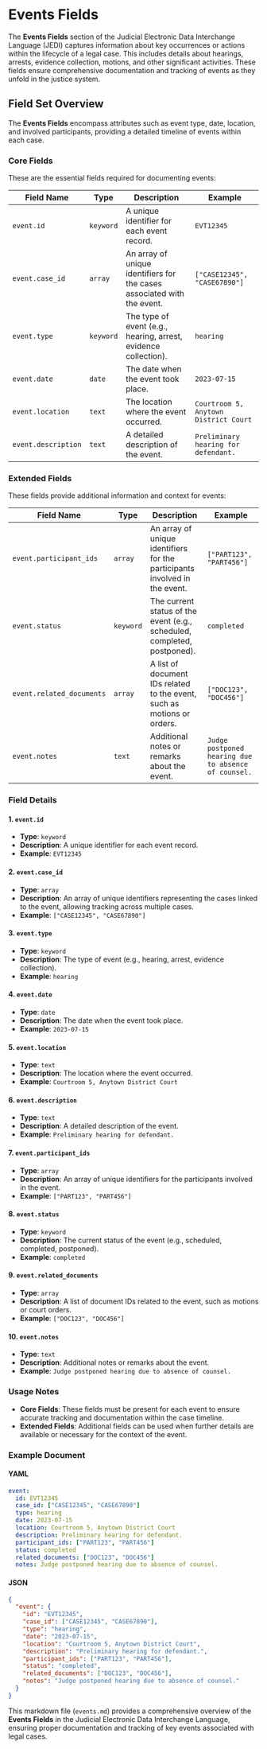 # Events Fields

The **Events Fields** section of the Judicial Electronic Data Interchange Language (JEDI) captures information about key occurrences or actions within the lifecycle of a legal case. This includes details about hearings, arrests, evidence collection, motions, and other significant activities. These fields ensure comprehensive documentation and tracking of events as they unfold in the justice system.

## Field Set Overview

The **Events Fields** encompass attributes such as event type, date, location, and involved participants, providing a detailed timeline of events within each case.

### Core Fields

These are the essential fields required for documenting events:

| Field Name                    | Type      | Description                                                                 | Example                     |
|------------------------------|-----------|-----------------------------------------------------------------------------|-----------------------------|
| `event.id`                   | `keyword` | A unique identifier for each event record.                                  | `EVT12345`                  |
| `event.case_id`              | `array`   | An array of unique identifiers for the cases associated with the event.     | `["CASE12345", "CASE67890"]`|
| `event.type`                 | `keyword` | The type of event (e.g., hearing, arrest, evidence collection).             | `hearing`                   |
| `event.date`                 | `date`    | The date when the event took place.                                         | `2023-07-15`                |
| `event.location`             | `text`    | The location where the event occurred.                                      | `Courtroom 5, Anytown District Court` |
| `event.description`          | `text`    | A detailed description of the event.                                        | `Preliminary hearing for defendant.` |

### Extended Fields

These fields provide additional information and context for events:

| Field Name                    | Type      | Description                                                                 | Example                     |
|------------------------------|-----------|-----------------------------------------------------------------------------|-----------------------------|
| `event.participant_ids`      | `array`   | An array of unique identifiers for the participants involved in the event.  | `["PART123", "PART456"]`    |
| `event.status`               | `keyword` | The current status of the event (e.g., scheduled, completed, postponed).    | `completed`                 |
| `event.related_documents`    | `array`   | A list of document IDs related to the event, such as motions or orders.     | `["DOC123", "DOC456"]`      |
| `event.notes`                | `text`    | Additional notes or remarks about the event.                                | `Judge postponed hearing due to absence of counsel.` |

### Field Details

#### 1. `event.id`
- **Type**: `keyword`
- **Description**: A unique identifier for each event record.
- **Example**: `EVT12345`

#### 2. `event.case_id`
- **Type**: `array`
- **Description**: An array of unique identifiers representing the cases linked to the event, allowing tracking across multiple cases.
- **Example**: `["CASE12345", "CASE67890"]`

#### 3. `event.type`
- **Type**: `keyword`
- **Description**: The type of event (e.g., hearing, arrest, evidence collection).
- **Example**: `hearing`

#### 4. `event.date`
- **Type**: `date`
- **Description**: The date when the event took place.
- **Example**: `2023-07-15`

#### 5. `event.location`
- **Type**: `text`
- **Description**: The location where the event occurred.
- **Example**: `Courtroom 5, Anytown District Court`

#### 6. `event.description`
- **Type**: `text`
- **Description**: A detailed description of the event.
- **Example**: `Preliminary hearing for defendant.`

#### 7. `event.participant_ids`
- **Type**: `array`
- **Description**: An array of unique identifiers for the participants involved in the event.
- **Example**: `["PART123", "PART456"]`

#### 8. `event.status`
- **Type**: `keyword`
- **Description**: The current status of the event (e.g., scheduled, completed, postponed).
- **Example**: `completed`

#### 9. `event.related_documents`
- **Type**: `array`
- **Description**: A list of document IDs related to the event, such as motions or court orders.
- **Example**: `["DOC123", "DOC456"]`

#### 10. `event.notes`
- **Type**: `text`
- **Description**: Additional notes or remarks about the event.
- **Example**: `Judge postponed hearing due to absence of counsel.`

### Usage Notes

- **Core Fields**: These fields must be present for each event to ensure accurate tracking and documentation within the case timeline.
- **Extended Fields**: Additional fields can be used when further details are available or necessary for the context of the event.

### Example Document

#### YAML

```yaml
event:
  id: EVT12345
  case_id: ["CASE12345", "CASE67890"]
  type: hearing
  date: 2023-07-15
  location: Courtroom 5, Anytown District Court
  description: Preliminary hearing for defendant.
  participant_ids: ["PART123", "PART456"]
  status: completed
  related_documents: ["DOC123", "DOC456"]
  notes: Judge postponed hearing due to absence of counsel.
```

#### JSON

```json
{
  "event": {
    "id": "EVT12345",
    "case_id": ["CASE12345", "CASE67890"],
    "type": "hearing",
    "date": "2023-07-15",
    "location": "Courtroom 5, Anytown District Court",
    "description": "Preliminary hearing for defendant.",
    "participant_ids": ["PART123", "PART456"],
    "status": "completed",
    "related_documents": ["DOC123", "DOC456"],
    "notes": "Judge postponed hearing due to absence of counsel."
  }
}
```

This markdown file (`events.md`) provides a comprehensive overview of the **Events Fields** in the Judicial Electronic Data Interchange Language, ensuring proper documentation and tracking of key events associated with legal cases.